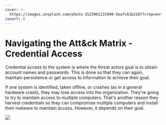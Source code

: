 ```yaml
---
cover: >-
  https://images.unsplash.com/photo-1523961131990-5ea7c61b2107?crop=entropy&cs=srgb&fm=jpg&ixid=MnwxOTcwMjR8MHwxfHNlYXJjaHw2fHx0ZWNofGVufDB8fHx8MTY0NjY4ODE2Ng&ixlib=rb-1.2.1&q=85
coverY: 0
---
```


# Navigating the Att\&ck Matrix - Credential Access

Credential access to the system is where the threat actors goal is to obtain account names and passwords. This is done so that they can again, maintain persistence or get access to information to achieve their goal.

If one system is identified, taken offline, or crashes (as in a general hardware crash), they may lose access into the organization. They're going to try to maintain access to multiple computers. That's another reason they harvest credentials so they can compromise multiple computers and install their malware to maintain access.  However, it depends on their goal.&#x20;

![](../../.gitbook/assets/cred\_access.PNG)
